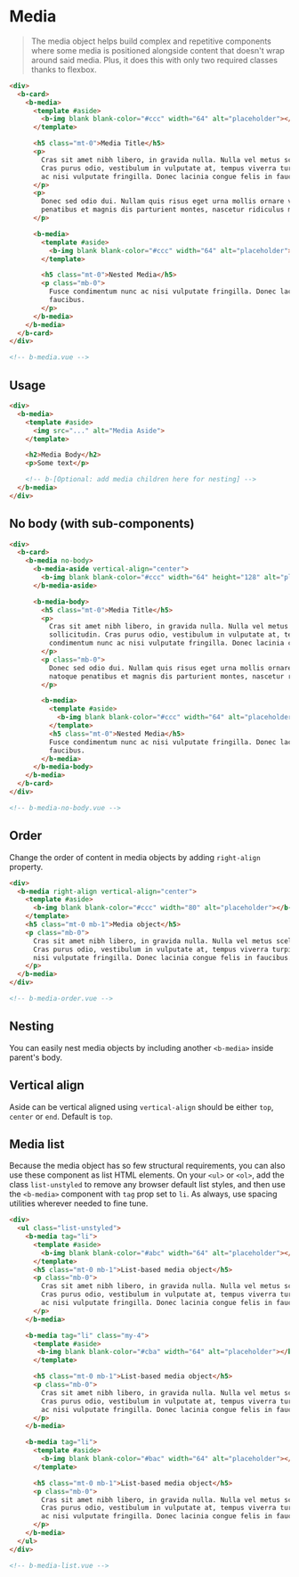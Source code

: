 # Media

> The media object helps build complex and repetitive components where some media is positioned
> alongside content that doesn't wrap around said media. Plus, it does this with only two required
> classes thanks to flexbox.

```html
<div>
  <b-card>
    <b-media>
      <template #aside>
        <b-img blank blank-color="#ccc" width="64" alt="placeholder"></b-img>
      </template>

      <h5 class="mt-0">Media Title</h5>
      <p>
        Cras sit amet nibh libero, in gravida nulla. Nulla vel metus scelerisque ante sollicitudin.
        Cras purus odio, vestibulum in vulputate at, tempus viverra turpis. Fusce condimentum nunc
        ac nisi vulputate fringilla. Donec lacinia congue felis in faucibus.
      </p>
      <p>
        Donec sed odio dui. Nullam quis risus eget urna mollis ornare vel eu leo. Cum sociis natoque
        penatibus et magnis dis parturient montes, nascetur ridiculus mus.
      </p>

      <b-media>
        <template #aside>
          <b-img blank blank-color="#ccc" width="64" alt="placeholder"></b-img>
        </template>

        <h5 class="mt-0">Nested Media</h5>
        <p class="mb-0">
          Fusce condimentum nunc ac nisi vulputate fringilla. Donec lacinia congue felis in
          faucibus.
        </p>
      </b-media>
    </b-media>
  </b-card>
</div>

<!-- b-media.vue -->
```

## Usage

```html
<div>
  <b-media>
    <template #aside>
      <img src="..." alt="Media Aside">
    </template>

    <h2>Media Body</h2>
    <p>Some text</p>

    <!-- b-[Optional: add media children here for nesting] -->
  </b-media>
</div>
```

## No body (with sub-components)

```html
<div>
  <b-card>
    <b-media no-body>
      <b-media-aside vertical-align="center">
        <b-img blank blank-color="#ccc" width="64" height="128" alt="placeholder"></b-img>
      </b-media-aside>

      <b-media-body>
        <h5 class="mt-0">Media Title</h5>
        <p>
          Cras sit amet nibh libero, in gravida nulla. Nulla vel metus scelerisque ante
          sollicitudin. Cras purus odio, vestibulum in vulputate at, tempus viverra turpis. Fusce
          condimentum nunc ac nisi vulputate fringilla. Donec lacinia congue felis in faucibus.
        </p>
        <p class="mb-0">
          Donec sed odio dui. Nullam quis risus eget urna mollis ornare vel eu leo. Cum sociis
          natoque penatibus et magnis dis parturient montes, nascetur ridiculus mus.
        </p>

        <b-media>
          <template #aside>
            <b-img blank blank-color="#ccc" width="64" alt="placeholder"></b-img>
          </template>
          <h5 class="mt-0">Nested Media</h5>
          Fusce condimentum nunc ac nisi vulputate fringilla. Donec lacinia congue felis in
          faucibus.
        </b-media>
      </b-media-body>
    </b-media>
  </b-card>
</div>

<!-- b-media-no-body.vue -->
```

## Order

Change the order of content in media objects by adding `right-align` property.

```html
<div>
  <b-media right-align vertical-align="center">
    <template #aside>
      <b-img blank blank-color="#ccc" width="80" alt="placeholder"></b-img>
    </template>
    <h5 class="mt-0 mb-1">Media object</h5>
    <p class="mb-0">
      Cras sit amet nibh libero, in gravida nulla. Nulla vel metus scelerisque ante sollicitudin.
      Cras purus odio, vestibulum in vulputate at, tempus viverra turpis. Fusce condimentum nunc ac
      nisi vulputate fringilla. Donec lacinia congue felis in faucibus.
    </p>
  </b-media>
</div>

<!-- b-media-order.vue -->
```

## Nesting

You can easily nest media objects by including another `<b-media>` inside parent's body.

## Vertical align

Aside can be vertical aligned using `vertical-align` should be either `top`, `center` or `end`.
Default is `top`.

## Media list

Because the media object has so few structural requirements, you can also use these component as
list HTML elements. On your `<ul>` or `<ol>`, add the class `list-unstyled` to remove any browser
default list styles, and then use the `<b-media>` component with `tag` prop set to `li`. As always,
use spacing utilities wherever needed to fine tune.

```html
<div>
  <ul class="list-unstyled">
    <b-media tag="li">
      <template #aside>
        <b-img blank blank-color="#abc" width="64" alt="placeholder"></b-img>
      </template>
      <h5 class="mt-0 mb-1">List-based media object</h5>
      <p class="mb-0">
        Cras sit amet nibh libero, in gravida nulla. Nulla vel metus scelerisque ante sollicitudin.
        Cras purus odio, vestibulum in vulputate at, tempus viverra turpis. Fusce condimentum nunc
        ac nisi vulputate fringilla. Donec lacinia congue felis in faucibus.
      </p>
    </b-media>

    <b-media tag="li" class="my-4">
      <template #aside>
       <b-img blank blank-color="#cba" width="64" alt="placeholder"></b-img>
      </template>

      <h5 class="mt-0 mb-1">List-based media object</h5>
      <p class="mb-0">
        Cras sit amet nibh libero, in gravida nulla. Nulla vel metus scelerisque ante sollicitudin.
        Cras purus odio, vestibulum in vulputate at, tempus viverra turpis. Fusce condimentum nunc
        ac nisi vulputate fringilla. Donec lacinia congue felis in faucibus.
      </p>
    </b-media>

    <b-media tag="li">
      <template #aside>
        <b-img blank blank-color="#bac" width="64" alt="placeholder"></b-img>
      </template>

      <h5 class="mt-0 mb-1">List-based media object</h5>
      <p class="mb-0">
        Cras sit amet nibh libero, in gravida nulla. Nulla vel metus scelerisque ante sollicitudin.
        Cras purus odio, vestibulum in vulputate at, tempus viverra turpis. Fusce condimentum nunc
        ac nisi vulputate fringilla. Donec lacinia congue felis in faucibus.
      </p>
    </b-media>
  </ul>
</div>

<!-- b-media-list.vue -->
```

<!-- Component reference added automatically from component package.json -->
